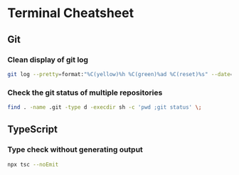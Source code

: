 # Terminal Cheatsheet

## Git

### Clean display of git log

```bash
git log --pretty=format:"%C(yellow)%h %C(green)%ad %C(reset)%s" --date=format:"%Y-%m-%d %H:%M:%S"
```

### Check the git status of multiple repositories

```bash
find . -name .git -type d -execdir sh -c 'pwd ;git status' \;
```

## TypeScript

### Type check without generating output

```bash
npx tsc --noEmit
```